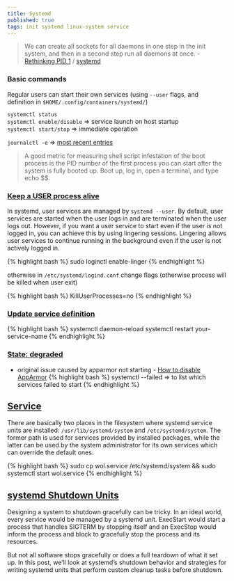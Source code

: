 ```yaml
---
title: Systemd
published: true
tags: init systemd linux-system service
---
```

> We can create all sockets for all daemons in one step in the init system, and then in a second step run all daemons at once. - [Rethinking PID 1](http://0pointer.net/blog/projects/systemd) / [systemd](https://www.freedesktop.org/wiki/Software/systemd/)

### Basic commands

Regular users can start their own services (using `--user` flags, and definition in `$HOME/.config/containers/systemd/`)

`systemctl status`  
`systemctl enable/disable` => service launch on host startup  
`systemctl start/stop`     => immediate operation  

`journalctl -e` => [most recent entries](https://phoenixnap.com/kb/journalctl-systemd-logs)


> A good metric for measuring shell script infestation of the boot process is the PID number of the first process you can start after the system is fully booted up. Boot up, log in, open a terminal, and type echo $$.

### [Keep a USER process alive](https://superuser.com/questions/1119643/keep-a-process-alive-after-logging-out-from-local-not-ssh-session)

In systemd, user services are managed by `systemd --user`. By default, user services are started when the user logs in and are terminated when the user logs out. However, if you want a user service to start even if the user is not logged in, you can achieve this by using lingering sessions. Lingering allows user services to continue running in the background even if the user is not actively logged in.

{% highlight bash %}
sudo loginctl enable-linger <username>
{% endhighlight %}

otherwise
in `/etc/systemd/logind.conf` change flags (otherwise process will be killed when user exit)

{% highlight bash %}
KillUserProcesses=no
{% endhighlight %}

### [Update service definition](https://serverfault.com/questions/700862/do-systemd-unit-files-have-to-be-reloaded-when-modified)

{% highlight bash %}
systemctl daemon-reload
systemctl restart your-service-name
{% endhighlight %}

### [State: degraded](https://unix.stackexchange.com/questions/447561/systemctl-status-shows-state-degraded)
- original issue caused by apparmor not starting - [How to disable AppArmor](https://www.simplified.guide/ubuntu/remove-apparmor)
{% highlight bash %}
systemctl --failed => to list which services failed to start
{% endhighlight %}

## [Service](https://linuxconfig.org/how-to-create-systemd-service-unit-in-linux)

There are basically two places in the filesystem where systemd service units are installed: `/usr/lib/systemd/system` and `/etc/systemd/system`. The former path is used for services provided by installed packages, while the latter can be used by the system administrator for its own services which can override the default ones.

{% highlight bash %}
sudo cp wol.service /etc/systemd/system && sudo systemctl start wol.service
{% endhighlight %}

## [systemd Shutdown Units](https://www.psdn.io/posts/systemd-shutdown-unit/)

Designing a system to shutdown gracefully can be tricky. In an ideal world, every service would be managed by a systemd unit. ExecStart would start a process that handles SIGTERM by stopping itself and an ExecStop would inform the process and block to gracefully stop the process and its resources.

But not all software stops gracefully or does a full teardown of what it set up. In this post, we’ll look at systemd’s shutdown behavior and strategies for writing systemd units that perform custom cleanup tasks before shutdown.
